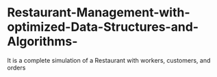 # Restaurant-Management-with-optimized-Data-Structures-and-Algorithms-
It is a complete simulation of a Restaurant with workers, customers, and orders
